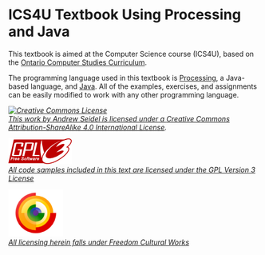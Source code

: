 ICS4U Textbook Using Processing and Java
=======

This textbook is aimed at the Computer Science course (ICS4U), based on the [Ontario Computer Studies Curriculum](https://www.edu.gov.on.ca/eng/curriculum/secondary/computer10to12_2008.pdf).

The programming language used in this textbook is [Processing](http://www.processing.org/), a Java-based language, and [Java](http://www.oracle.com/technetwork/java/javase/downloads/index.html).  All of the examples, exercises, and assignments can be easily modified to work with any other programming language.

*<a rel="license" href="http://creativecommons.org/licenses/by-sa/4.0/"><img alt="Creative Commons License" style="border-width:0" src="https://i.creativecommons.org/l/by-sa/4.0/88x31.png" /><br/>This work by <span xmlns:cc="http://creativecommons.org/ns#" property="cc:attributionName">Andrew Seidel</span> is licensed under a <a rel="license" href="http://creativecommons.org/licenses/by-sa/4.0/">Creative Commons Attribution-ShareAlike 4.0 International License</a>.*

*[![Alt Text](./img/gplv3-127x51.png "GPL Version 3")](http://www.gnu.org/licenses/gpl.html)<br/>
[All code samples included in this text are licensed under the GPL Version 3 License](http://www.gnu.org/licenses/gpl.html)*

*<a href="http://freedomdefined.org/Definition"><img src="./img/freecontent_logo.png" alt="Free Cultural Works" style="width: 110px"></a><br/>
[All licensing herein falls under Freedom Cultural Works](http://freedomdefined.org/Definition)*